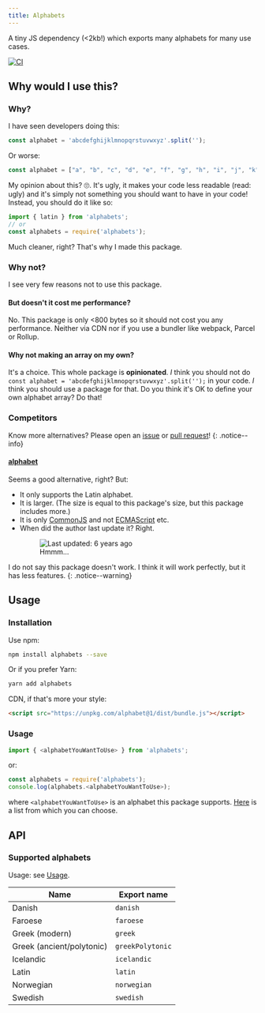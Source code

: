 ```yaml
---
title: Alphabets
---
```


A tiny JS dependency (<2kb!) which exports many alphabets for many use
cases.

[![CI](https://github.com/garraflavatra/alphabets/actions/workflows/test.yml/badge.svg?branch=main)](https://github.com/garraflavatra/alphabets/actions/workflows/test.yml)

## Why would I use this?

### Why?

I have seen developers doing this:

```js
const alphabet = 'abcdefghijklmnopqrstuvwxyz'.split('');
```

Or worse:

```js
const alphabet = ["a", "b", "c", "d", "e", "f", "g", "h", "i", "j", "k", "l", "m", "n", "o", "p", "q", "r", "s", "t", "u", "v", "w", "x", "y", "z"];
```

My opinion about this? 🙄. It's ugly, it makes your code less readable
(read: ugly) and it's simply not something you should want to have in your 
code! Instead, you should do it like so:

```js
import { latin } from 'alphabets';
// or
const alphabets = require('alphabets');
```

Much cleaner, right? That's why I made this package.

### Why not?

I see very few reasons not to use this package.

#### But doesn't it cost me performance?

No. This package is only <800 bytes so it should not cost you any performance.
Neither via CDN nor if you use a bundler like webpack, Parcel or Rollup.

#### Why not making an array on my own?

It's a choice. This whole package is **opinionated**. *I* think you should not
do `const alphabet = 'abcdefghijklmnopqrstuvwxyz'.split('');` in your code. *I*
think you should use a package for that. Do you think it's OK to define your own
alphabet array? Do that!

### Competitors

Know more alternatives? Please open an
[issue](https://github.com/garraflavatra/alphabet.js/issues/new) or 
[pull request](https://github.com/garraflavatra/alphabet.js)!
{: .notice--info}

#### [alphabet](https://www.npmjs.com/package/alphabet)

Seems a good alternative, right? But:

* It only supports the Latin alphabet.
* It is larger. (The size is equal to this package's size, but this package
  includes more.)
* It is only [CommonJS](https://en.wikipedia.org/wiki/CommonJS) and not 
  [ECMAScript](https://en.wikipedia.org/wiki/ECMAScript) etc.
* When did the author last update it? Right.
  <figure>
    <img src="/images/competitors/alphabet-last-publish.png" alt="Last updated: 6 years ago">
    <figcaption>Hmmm...</figcaption>
  </figure>

I do not say this package doesn't work. I think it will work perfectly, but it
has less features.
{: .notice--warning}

## Usage

### Installation

Use npm:

```bash
npm install alphabets --save
```

Or if you prefer Yarn:

```bash
yarn add alphabets
```

CDN, if that's more your style:

```html
<script src="https://unpkg.com/alphabet@1/dist/bundle.js"></script>
```

### Usage

```js
import { <alphabetYouWantToUse> } from 'alphabets';
```

or:

```js
const alphabets = require('alphabets');
console.log(alphabets.<alphabetYouWantToUse>);
```

where `<alphabetYouWantToUse>` is an alphabet this package supports.
[Here](#supported-alphabets) is a list from which you can choose.

## API

### Supported alphabets

Usage: see [Usage](#usage).

| Name | Export name |
|------|-------------|
| Danish | `danish` |
| Faroese | `faroese` |
| Greek (modern) | `greek` |
| Greek (ancient/polytonic) | `greekPolytonic` |
| Icelandic | `icelandic` |
| Latin | `latin` |
| Norwegian | `norwegian` |
| Swedish | `swedish` |
